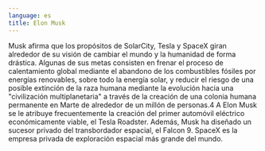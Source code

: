 ```yaml
---
language: es
title: Elon Musk
---
```

Musk afirma que los propósitos de SolarCity, Tesla y SpaceX giran alrededor de su visión de cambiar el mundo y la humanidad de forma drástica. Algunas de sus metas consisten en frenar el proceso de calentamiento global mediante el abandono de los combustibles fósiles por energías renovables, sobre todo la energía solar, y reducir el riesgo de una posible extinción de la raza humana mediante la evolución hacia una "civilización multiplanetaria" a través de la creación de una colonia humana permanente en Marte de alrededor de un millón de personas.4​ A Elon Musk se le atribuye frecuentemente la creación del primer automóvil eléctrico económicamente viable, el Tesla Roadster. Además, Musk ha diseñado un sucesor privado del transbordador espacial, el Falcon 9. SpaceX es la empresa privada de exploración espacial más grande del mundo.
